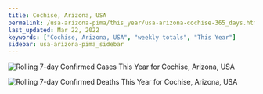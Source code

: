 ```yaml
---
title: Cochise, Arizona, USA
permalink: /usa-arizona-pima/this_year/usa-arizona-cochise-365_days.html
last_updated: Mar 22, 2022
keywords: ["Cochise, Arizona, USA", "weekly totals", "This Year"]
sidebar: usa-arizona-pima_sidebar
---
```


![Rolling 7-day Confirmed Cases This Year for Cochise, Arizona, USA](/covid_tracker/images/graphs/usa-arizona-cochise-rolling_7_days_confirmed-365_days_graph.png)

![Rolling 7-day Confirmed Deaths This Year for Cochise, Arizona, USA](/covid_tracker/images/graphs/usa-arizona-cochise-rolling_7_days_deaths-365_days_graph.png)
